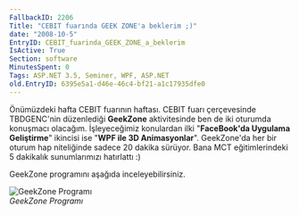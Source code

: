 ```yaml
---
FallbackID: 2206
Title: "CEBIT fuarında GEEK ZONE'a beklerim ;)"
date: "2008-10-5"
EntryID: CEBIT_fuarinda_GEEK_ZONE_a_beklerim
IsActive: True
Section: software
MinutesSpent: 0
Tags: ASP.NET 3.5, Seminer, WPF, ASP.NET
old.EntryID: 6395e5a1-d46e-46c4-bf21-a1c17935dfe0
---
```

Önümüzdeki hafta CEBIT fuarının haftası. CEBIT fuarı çerçevesinde
TBDGENC'nin düzenlediği **GeekZone** aktivitesinde ben de iki oturumda
konuşmacı olacağım. İşleyeceğimiz konulardan ilki "**FaceBook'da
Uygulama Geliştirme**" ikincisi ise "**WPF ile 3D Animasyonlar**".
GeekZone'da her bir oturum hap niteliğinde sadece 20 dakika sürüyor.
Bana MCT eğitimlerindeki 5 dakikalık sunumlarımızı hatırlattı :)

GeekZone programını aşağıda inceleyebilirsiniz.

![GeekZone
Programı](media/CEBIT_fuarinda_GEEK_ZONE_a_beklerim/04102008_1.jpg)\
*GeekZone Programı*


